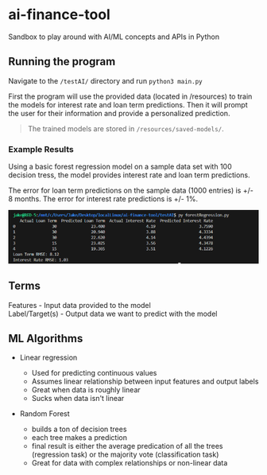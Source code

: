 # ai-finance-tool
Sandbox to play around with AI/ML concepts and APIs in Python

## Running the program
Navigate to the `/testAI/` directory and run `python3 main.py`

First the program will use the provided data (located in /resources) to train the models for interest rate and loan term predictions. Then it will prompt the user for their information and provide a personalized prediction.

> The trained models are stored in `/resources/saved-models/`.

### Example Results

Using a basic forest regression model on a sample data set with 100 decision tress, the model provides interest rate and loan term predictions.

The error for loan term predictions on the sample data (1000 entries) is +/- 8 months. The error for interest rate predictions is +/- 1%.

![Example results](resources/forest-regression-example.png)

## Terms

Features - Input data provided to the model  
Label/Target(s) - Output data we want to predict with the model

## ML Algorithms

- Linear regression
    - Used for predicting continuous values
    - Assumes linear relationship between input features and output labels
    - Great when data is roughly linear
    - Sucks when data isn't linear

- Random Forest
    - builds a ton of decision trees
    - each tree makes a prediction
    - final result is either the average predication of all the trees (regression task) or the majority vote (classification task)
    - Great for data with complex relationships or non-linear data

